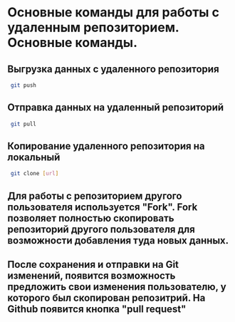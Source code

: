  # Основные команды для работы с удаленным репозиторием. Основные команды.

## Выгрузка данных с удаленного репозитория
```sh
 git push
 ```

  ## Отправка данных на удаленный репозиторий
```sh
 git pull
 ```

  ## Копирование удаленного репозитория на локальный
```sh
 git clone [url]
 ```

 ## Для работы с репозиторием другого пользователя используется "Fork". Fork позволяет полностью скопировать репозиторий другого пользователя для возможности добавления туда новых данных.

 ## После сохранения и отправки на Git изменений, появится возможность предложить свои изменения пользователю, у которого был скопирован репозитрий. На Github появится кнопка "pull request"